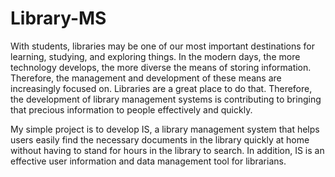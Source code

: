 # Library-MS

With students, libraries may be one of our most important destinations for learning, studying, and exploring things. In the modern days, the more technology develops, the more diverse the means of storing information. Therefore, the management and development of these means are increasingly focused on. Libraries are a great place to do that. Therefore, the development of library management systems is contributing to bringing that precious information to people effectively and quickly.

My simple project is to develop IS, a library management system that helps users easily find the necessary documents in the library quickly at home without having to stand for hours in the library to search. In addition, IS is an effective user information and data management tool for librarians.
